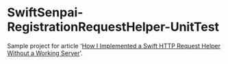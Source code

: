 # SwiftSenpai-RegistrationRequestHelper-UnitTest
Sample project for article '[How I Implemented a Swift HTTP Request Helper Without a Working Server](https://swiftsenpai.com/testing/implemented-http-request-helper-without-server/)'.

